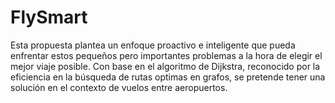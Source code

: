 # FlySmart
Esta propuesta plantea un enfoque proactivo e inteligente que pueda enfrentar estos pequeños pero importantes problemas a la hora de elegir el mejor viaje posible. Con base en el algoritmo de Dijkstra, reconocido por la eficiencia en la búsqueda de rutas optimas en grafos, se pretende tener una solución en el contexto de vuelos entre aeropuertos.
